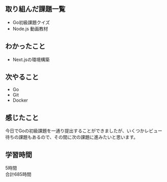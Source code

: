 ## 取り組んだ課題一覧
- Go初級課題クイズ
- Node.js 動画教材

## わかったこと
- Next.jsの環境構築


## 次やること
- Go
- Git
- Docker

## 感じたこと
今日でGoの初級課題を一通り提出することができましたが、いくつかレビュー待ちの課題もあるので、その間に次の課題に進みたいと思います。

## 学習時間
5時間<br />
合計685時間